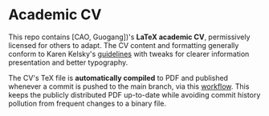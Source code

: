 # Academic CV
This repo contains [CAO, Guogang])'s **LaTeX academic CV**, permissively licensed for others to adapt. The CV content and formatting generally conform to Karen Kelsky's [guidelines](https://theprofessorisin.com/) with tweaks for clearer information presentation and better typography.

The CV's TeX file is **automatically compiled** to PDF and published whenever a commit is pushed to the main branch, via this [workflow]([https://github.com/IAAI-SIT/Cao/blob/main](https://github.com/IAAI-SIT/Cao/blob/main/.github/workflows/build.yml)). This keeps the publicly distributed PDF up-to-date while avoiding commit history pollution from frequent changes to a binary file.
